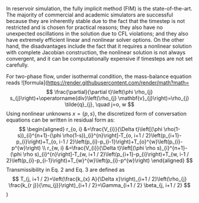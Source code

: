 In reservoir simulation, the fully implicit method (FIM) is the state-of-the-art. The majority of commercial and academic simulators are successful because they are inherently stable due to the fact that the timestep is not restricted and is chosen for practical reasons; they also have no unexpected oscillations in the solution due to CFL violations; and they also have extremely efficient linear and nonlinear solver options.
On the other hand, the disadvantages include the fact that it requires a nonlinear solution with complete Jacobian construction, the nonlinear solution is not always convergent, and it can be computationally expensive if timesteps are not set carefully.

For two-phase flow, under isothermal condition, the mass-balance equation reads
![formula](https://render.githubusercontent.com/render/math?math=
$$
\frac{\partial}{\partial t}\left(\phi \rho_{j} s_{j}\right)+\operatorname{div}\left(\rho_{j} \mathbf{v}_{j}\right)=\rho_{j} \tilde{q}_{j}, \quad j=o, w
$$
Using nonlinear unknowns $x=\{p, s\}$, the discretized form of conversation equations can be written in residual form as:
$$
\begin{aligned}
r_{o, i} &=\frac{V_{i}}{\Delta t}\left[(\phi \rho(1-s))_{i}^{n+1}-(\phi \rho(1-s))_{i}^{n}\right]-T_{o, i+1 / 2}\left(p_{i+1}-p_{i}\right)+T_{o, i-1 / 2}\left(p_{i}-p_{i-1}\right)+T_{o}^{w}\left(p_{i}-p^{w}\right) \\
r_{w, i} &=\frac{V_{i}}{\Delta t}\left[(\phi \rho s)_{i}^{n+1}-(\phi \rho s)_{i}^{n}\right]-T_{w, i+1 / 2}\left(p_{i+1}-p_{i}\right)+T_{w, i-1 / 2}\left(p_{i}-p_{i-1}\right)+T_{w}^{w}\left(p_{i}-p^{w}\right)
\end{aligned}
$$
Transmissibility in Eq. 2 and Eq. 3 are defined as
$$
T_{j, i+1 / 2}=\left(\frac{k_{x} A}{\Delta x}\right)_{i+1 / 2}\left(\rho_{j} \frac{k_{r j}}{\mu_{j}}\right)_{i+1 / 2}=\Gamma_{i+1 / 2} \beta_{j, i+1 / 2}
$$
)
